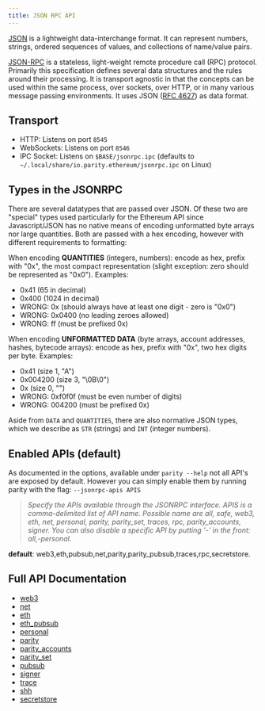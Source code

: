 ```yaml
---
title: JSON RPC API
---
```


[JSON](http://json.org/) is a lightweight data-interchange format. It can represent numbers, strings, ordered sequences of values, and collections of name/value pairs.

[JSON-RPC](http://www.jsonrpc.org/specification) is a stateless, light-weight remote procedure call (RPC) protocol. Primarily this specification defines several data structures and the rules around their processing. It is transport agnostic in that the concepts can be used within the same process, over sockets, over HTTP, or in many various message passing environments. It uses JSON ([RFC 4627](http://www.ietf.org/rfc/rfc4627.txt)) as data format.

## Transport
* HTTP: Listens on port `8545`
* WebSockets: Listens on port `8546`
* IPC Socket: Listens on `$BASE/jsonrpc.ipc` (defaults to `~/.local/share/io.parity.ethereum/jsonrpc.ipc` on Linux)

## Types in the JSONRPC

There are several datatypes that are passed over JSON. Of these two are "special" types used particularly for the Ethereum API since Javascript/JSON has no native means of encoding unformatted byte arrays nor large quantities. Both are passed with a hex encoding, however with different requirements to formatting:

When encoding **QUANTITIES** (integers, numbers): encode as hex, prefix with "0x", the most compact representation (slight exception: zero should be represented as "0x0"). Examples:
- 0x41 (65 in decimal)
- 0x400 (1024 in decimal)
- WRONG: 0x (should always have at least one digit - zero is "0x0")
- WRONG: 0x0400 (no leading zeroes allowed)
- WRONG: ff (must be prefixed 0x)

When encoding **UNFORMATTED DATA** (byte arrays, account addresses, hashes, bytecode arrays): encode as hex, prefix with "0x", two hex digits per byte. Examples:
- 0x41 (size 1, "A")
- 0x004200 (size 3, "\0B\0")
- 0x (size 0, "")
- WRONG: 0xf0f0f (must be even number of digits)
- WRONG: 004200 (must be prefixed 0x)

Aside from `DATA` and `QUANTITIES`, there are also normative JSON types, which we describe as `STR` (strings) and `INT` (integer numbers).

## Enabled APIs (default)
As documented in the options, available under `parity --help` not all API's are exposed by default. However you can simply enable them by running parity with the flag: 
`--jsonrpc-apis APIS `                  
> _Specify the APIs available through the JSONRPC interface. APIS is a comma-delimited list of API name. Possible name are all, safe, web3, eth, net, personal, parity, parity_set, traces, rpc, parity_accounts, signer. You can also disable a specific API by putting '-' in the front: all,-personal._

**default**: web3,eth,pubsub,net,parity,parity_pubsub,traces,rpc,secretstore.

## Full API Documentation

- [web3](JSONRPC-web3-module.md)
- [net](JSONRPC-net-module.md)
- [eth](JSONRPC-eth-module.md)
- [eth_pubsub](JSONRPC-Eth-Pub-Sub-Module.md)
- [personal](JSONRPC-personal-module.md)
- [parity](JSONRPC-parity-module.md)
- [parity_accounts](JSONRPC-parity_accounts-module.md)
- [parity_set](JSONRPC-parity_set-module.md)
- [pubsub](JSONRPC-Parity-Pub-Sub-module.md)
- [signer](JSONRPC-signer-module.md)
- [trace](JSONRPC-trace-module.md)
- [shh](JSONRPC-shh-Module.md)
- [secretstore](JSONRPC-secretstore-module.md)
